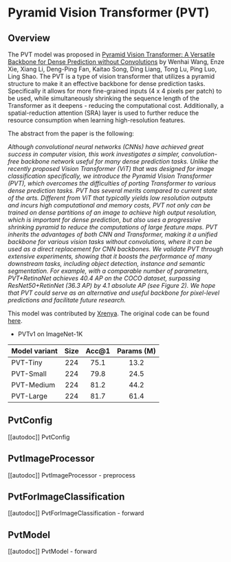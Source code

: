 <!--Copyright 2023 The HuggingFace Team. All rights reserved.

Licensed under the Apache License, Version 2.0 (the "License"); you may not use this file except in compliance with
the License. You may obtain a copy of the License at

http://www.apache.org/licenses/LICENSE-2.0

Unless required by applicable law or agreed to in writing, software distributed under the License is distributed on
an "AS IS" BASIS, WITHOUT WARRANTIES OR CONDITIONS OF ANY KIND, either express or implied. See the License for the
specific language governing permissions and limitations under the License.
-->

# Pyramid Vision Transformer (PVT)

## Overview

The PVT model was proposed in
[Pyramid Vision Transformer: A Versatile Backbone for Dense Prediction without Convolutions](https://arxiv.org/abs/2102.12122)
by Wenhai Wang, Enze Xie, Xiang Li, Deng-Ping Fan, Kaitao Song, Ding Liang, Tong Lu, Ping Luo, Ling Shao. The PVT is a type of
vision transformer that utilizes a pyramid structure to make it an effective backbone for dense prediction tasks. Specifically
it allows for more fine-grained inputs (4 x 4 pixels per patch) to be used, while simultaneously shrinking the sequence length
of the Transformer as it deepens - reducing the computational cost. Additionally, a spatial-reduction attention (SRA) layer
is used to further reduce the resource consumption when learning high-resolution features.

The abstract from the paper is the following:

*Although convolutional neural networks (CNNs) have achieved great success in computer vision, this work investigates a 
simpler, convolution-free backbone network useful for many dense prediction tasks. Unlike the recently proposed Vision 
Transformer (ViT) that was designed for image classification specifically, we introduce the Pyramid Vision Transformer 
(PVT), which overcomes the difficulties of porting Transformer to various dense prediction tasks. PVT has several 
merits compared to current state of the arts. Different from ViT that typically yields low resolution outputs and 
incurs high computational and memory costs, PVT not only can be trained on dense partitions of an image to achieve high 
output resolution, which is important for dense prediction, but also uses a progressive shrinking pyramid to reduce the 
computations of large feature maps. PVT inherits the advantages of both CNN and Transformer, making it a unified 
backbone for various vision tasks without convolutions, where it can be used as a direct replacement for CNN backbones. 
We validate PVT through extensive experiments, showing that it boosts the performance of many downstream tasks, including
object detection, instance and semantic segmentation. For example, with a comparable number of parameters, PVT+RetinaNet 
achieves 40.4 AP on the COCO dataset, surpassing ResNet50+RetinNet (36.3 AP) by 4.1 absolute AP (see Figure 2). We hope 
that PVT could serve as an alternative and useful backbone for pixel-level predictions and facilitate future research.*

This model was contributed by [Xrenya](https://hf-mirror.com/Xrenya). The original code can be found [here](https://github.com/whai362/PVT).


- PVTv1 on ImageNet-1K

| **Model variant**  |**Size** |**Acc@1**|**Params (M)**|
|--------------------|:-------:|:-------:|:------------:|
| PVT-Tiny           |    224  |   75.1  |     13.2     |
| PVT-Small          |    224  |   79.8  |     24.5     |
| PVT-Medium         |    224  |   81.2  |     44.2     |
| PVT-Large          |    224  |   81.7  |     61.4     |


## PvtConfig

[[autodoc]] PvtConfig

## PvtImageProcessor

[[autodoc]] PvtImageProcessor
    - preprocess

## PvtForImageClassification

[[autodoc]] PvtForImageClassification
    - forward

## PvtModel

[[autodoc]] PvtModel
    - forward
